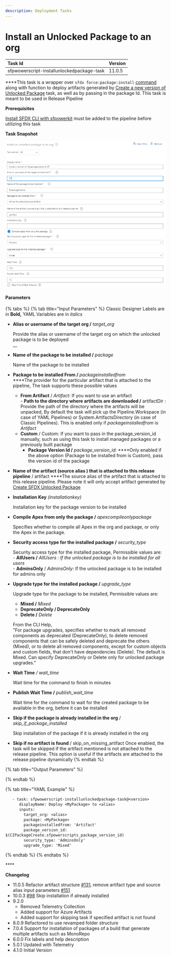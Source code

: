 ```yaml
---
description: Deployment Tasks
---
```


# Install an Unlocked Package to an org

| Task Id | Version |
| :--- | :--- |
| sfpwowerscript-installunlockedpackage-task | 11.0.5 |

  
****This task is a wrapper over `sfdx force:package:install` [command](https://developer.salesforce.com/docs/atlas.en-us.sfdx_cli_reference.meta/sfdx_cli_reference/cli_reference_force_package.htm) along with  function to deploy artifacts generated by [Create a new version of Unlocked Package](../packaging-tasks/create-a-new-version-of-unlocked-package.md) task, as well as by passing in the package Id. This task is meant to be used in Release Pipeline

**Prerequisites**

[Install SFDX CLI with sfpowerkit](../utility-tasks/install-sfdx-cli-with-sfpowerkit.md) must be added to the pipeline before utilizing this task

**Task Snapshot**

![](../../../.gitbook/assets/install-unlocked-package.png)

#### Parameters

{% tabs %}
{% tab title="Input Parameters" %}
Classic Designer Labels are in **Bold,**  YAML Variables are in _italics_

* **Alias or username of the target org /** _target\_org_

  Provide the alias or username of the target org  on which the unlocked package is to be deployed  
  __

* **Name of the package to be installed  /** _package_

  Name of the package to be installed  

* **Package to be installed From /** _packageinstalledfrom_  
  ****The provider for the particular artifact that is attached to the pipeline, The task supports these possible values

   - **From Artifact** / _Artifact_: If you want to use an artifact   
          - **Path to the directory where artifacts are downloaded /** artifactDir :  Provide the path of the directory where the artifacts will be unpacked, By default the task will pick up the Pipeline.Workspace \(in case of YAML Pipelines\) or System.ArtifactsDirectory \(in case of Classic Pipelines\). This is enabled only if _packageinstalledfrom_  is _Artifact_  
  -  **Custom** / Custom:  If  you want to pass in the package\_version\_id manually, such as using this task to install managed packages or a previously built package  
        - **Package Version Id /** _package\_version\_id:_  ****Only enabled if the above option \(Package to be installed from is Custom\), pass the  version id of the package  

* **Name of the artifact \(source alias \) that is attached to this release pipeline** / artifact ****The source alias of the artifact that is attached to this release pipeline. Please note it will only accept artifact generated by [Create SFDX Unlocked Package](../packaging-tasks/create-a-new-version-of-unlocked-package.md) 
* **Installation Key** _\(installationkey\)_

  Installation key for the package version to be installed  

* **Compile Apex from only the package /** _apexcompileonlypackage_

  Specifies whether to compile all Apex in the org and package, or only the Apex in the package.  

* **Security access type for the installed package /** _security\_type_

  Security access type for the installed package, Permissible values are:  
       -  **AllUsers /** _AllUsers : If the unlocked package is to be installed for all users_  
       - **AdminsOnly** / _AdminsOnly_: If the unlocked package is to be installed for admins only  

* **Upgrade type for the installed package /** _upgrade\_type_

  Upgrade type for the package to be installed, Permissible values are:   
   - **Mixed /** _Mixed_  
  -  **DeprecateOnly / DeprecateOnly**   
  -  **Delete /** _Delete_  
  
  From the CLI Help,  
  "For package upgrades, specifies whether to mark all removed components as deprecated \(DeprecateOnly\), to delete removed components that can be safely deleted and deprecate the others \(Mixed\), or to delete all removed components, except for custom objects and custom fields, that don't have dependencies \(Delete\). The default is Mixed. Can specify DeprecateOnly or Delete only for unlocked package upgrades."  
  

* **Wait Time** _/ wait\_time_

  Wait time for the command to finish in minutes  

* **Publish Wait Time /**  _publish\_wait\_time_

  Wait time for the command to wait for the created package to be available in the org, before it can be installed

* **Skip if the package is already installed in the org** / _skip\_if\_package\_installed_

  Skip installation of the package if it is already installed in the org  

* **Skip if no artifact is found** / skip\_on\_missing\_artifact Once enabled, the task will be skipped if the artifact mentioned is not attached to the release pipeline. This option is useful if the artifacts are attached to the release pipeline dynamically
{% endtab %}

{% tab title="Output Parameters" %}

{% endtab %}

{% tab title="YAML Example" %}
```text
   - task: sfpwowerscript-installunlockedpackage-task@<version>
      displayName: Deploy <MyPackage> to <alias>
      inputs:
        target_org: <alias>
        package: <MyPackage>
        packageinstalledfrom: 'Artifact'
        package_version_id: $(CIPackageCreate.sfpowerscripts_package_version_id)
        security_type: 'AdminsOnly'
        upgrade_type: 'Mixed'

```
{% endtab %}
{% endtabs %}

\*\*\*\*

**Changelog**

* 11.0.5 Refactor artifact structure [\#131](https://github.com/Accenture/sfpowerscripts/pull/131), remove artifact type and source alias input parameters [\#151](https://github.com/Accenture/sfpowerscripts/pull/151)
* 10.0.3 [\#98](https://github.com/Accenture/sfpowerscripts/pull/98) Skip installation if already installed
* 9.2.0
  * Removed Telemetry Collection
  * Added support for Azure Artifacts
  * Added support for skipping task if specified artifact is not found
* 8.0.9 Refactored to use revamped folder structure
* 7.0.4 Support for installation of packages of a build that generate multiple artifacts such as MonoRepo
* 6.0.0 Fix labels and help description
* 5.0.1 Updated with Telemetry
* 4.1.0 Initial Version

